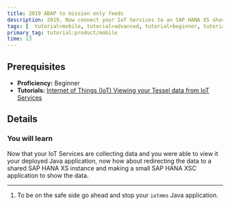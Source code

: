 ```yaml
---
title: 2019 ABAP to mission only feeds
description: 2019, Now connect your IoT Services to an SAP HANA XS shared instance and show the data using SAP HANA XS
tags: [  tutorial>mobile, tutorial>advanced, tutorial>beginner, tutorial>license ]
primary_tag: tutorial:product/mobile
time: 13
---
```


## Prerequisites  
 - **Proficiency:** Beginner
 - **Tutorials:** [Internet of Things (IoT) Viewing your Tessel data from IoT Services](http://go.sap.com/developer/tutorials/iot-part9-hcp-services-viewdata.html)

## Details
### You will learn  
Now that your IoT Services are collecting data and you were able to view it your deployed Java application, now how about redirecting the data to a shared SAP HANA XS instance and making a small SAP HANA XSC application to show the data.  



---

1. To be on the safe side go ahead and stop your `iotmms` Java application.
